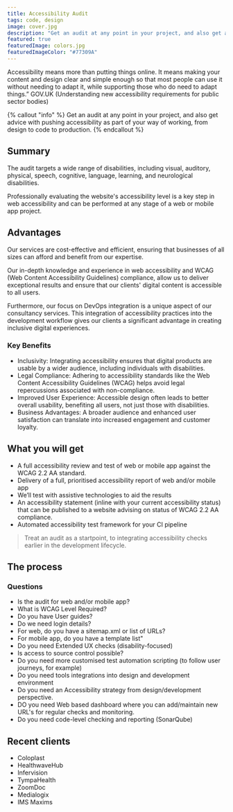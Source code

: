```yaml
---
title: Accessibility Audit
tags: code, design
image: cover.jpg
description: "Get an audit at any point in your project, and also get advice with introducing accessibility as part of your way of working, from design to code to production."
featured: true
featuredImage: colors.jpg
featuredImageColor: "#77309A"
---
```


<p class="lead">Accessibility means more than putting things online.
It means making your content and design clear and simple enough so that most people can use it without needing to adapt it, while supporting those who do need to adapt things.” GOV.UK (Understanding new accessibility
requirements for public sector bodies)</p>

{% callout "info" %}
Get an audit at any point in your project, and also get advice with pushing accessibility as part of your way of working, from design to code to production.
{% endcallout %}

## Summary

The audit targets a wide range of disabilities, including visual, auditory, physical, speech, cognitive, language, learning, and neurological disabilities.

Professionally evaluating the website's accessibility level is a key step in web accessibility and can be performed at any stage of a web or mobile app project.

## Advantages

Our services are cost-effective and efficient, ensuring that businesses of all sizes can afford and benefit from our expertise. 

Our in-depth knowledge and experience in web accessibility and WCAG (Web Content Accessibility Guidelines) compliance, allow us to deliver exceptional results and ensure that our clients' digital content is accessible to all users. 

Furthermore, our focus on DevOps integration is a unique aspect of our consultancy services. This integration of accessibility practices into the development workflow gives our clients a significant advantage in creating inclusive digital experiences.

### Key Benefits

* Inclusivity: Integrating accessibility ensures that digital products are usable by a wider audience, including individuals with disabilities.
* Legal Compliance: Adhering to accessibility standards like the Web Content Accessibility Guidelines (WCAG) helps avoid legal repercussions associated with non-compliance.
* Improved User Experience: Accessible design often leads to better overall usability, benefiting all users, not just those with disabilities.
* Business Advantages: A broader audience and enhanced user satisfaction can translate into increased engagement and customer loyalty.


## What you will get

- A full accessibility review and test of web or mobile app against the WCAG 2.2 AA standard.
- Delivery of a full, prioritised accessibility report of web and/or mobile app
- We’ll test with assistive technologies to aid the results
- An accessibility statement (inline with your current accessibility status) that can be published to a website advising on status of WCAG 2.2 AA compliance.
- Automated accessibility test framework for your CI pipeline

> Treat an audit as a startpoint, to integrating accessibility checks earlier in the development lifecycle.

## The process

### Questions
- Is the audit for web and/or mobile app?
- What is WCAG Level Required?
- Do you have User guides?
- Do we need login details?
- For web, do you have a sitemap.xml or list of URLs?
- For mobile app, do you have a template list"
- Do you need Extended UX checks (disability-focused)
- Is access to source control possible?
- Do you need more customised test automation scripting (to follow user journeys, for example)
- Do you need tools integrations into design and development environment
- Do you need an Accessibility strategy from design/development perspective.
- DO you need Web based dashboard where you can add/maintain new URL's for regular checks and monitoring.
- Do you need code-level checking and reporting (SonarQube)

## Recent clients

* Coloplast
* HealthwaveHub
* Infervision
* TympaHealth
* ZoomDoc
* Medialogix
* IMS Maxims

<!-- {{< button link="https://calendly.com/jaffamonkeyltd/intro-call" text="Book an intro meeting" >}} -->
